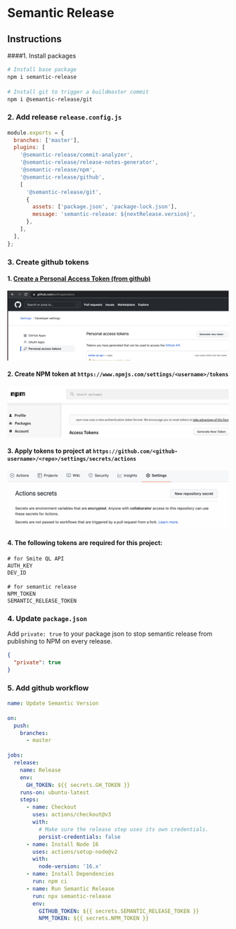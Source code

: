 # Semantic Release

## Instructions

####1. Install packages

```sh
# Install base package
npm i semantic-release

# Install git to trigger a buildmaster commit
npm i @semantic-release/git
```

### 2. Add release `release.config.js`

```javascript
module.exports = {
  branches: ['master'],
  plugins: [
    '@semantic-release/commit-analyzer',
    '@semantic-release/release-notes-generator',
    '@semantic-release/npm',
    '@semantic-release/github',
    [
      '@semantic-release/git',
      {
        assets: ['package.json', 'package-lock.json'],
        message: 'semantic-release: ${nextRelease.version}',
      },
    ],
  ],
};
```

### 3. Create github tokens

#### 1. [Create a Personal Access Token (from github)](https://github.com/settings/tokens)

![Personal Access Token](./images/github-personal-access-tokens.png)

#### 2. Create NPM token at `https://www.npmjs.com/settings/<username>/tokens`

![NPM Access Token](./images/npm-access-tokens.png)

#### 3. Apply tokens to project at `https://github.com/<github-username>/<repo>/settings/secrets/actions`

![Github Apply Secrets](./images/github-secrets.png)

#### 4. The following tokens are required for this project:

```
# for Smite QL API
AUTH_KEY
DEV_ID

# for semantic release
NPM_TOKEN
SEMANTIC_RELEASE_TOKEN
```

### 4. Update `package.json`

Add `private: true` to your package json to stop semantic release from publishing to NPM on every release.

```json
{
  "private": true
}
```

### 5. Add github workflow

```yml
name: Update Semantic Version

on:
  push:
    branches:
      - master

jobs:
  release:
    name: Release
    env:
      GH_TOKEN: ${{ secrets.GH_TOKEN }}
    runs-on: ubuntu-latest
    steps:
      - name: Checkout
        uses: actions/checkout@v3
        with:
          # Make sure the release step uses its own credentials.
          persist-credentials: false
      - name: Install Node 16
        uses: actions/setup-node@v2
        with:
          node-version: '16.x'
      - name: Install Dependencies
        run: npm ci
      - name: Run Semantic Release
        run: npx semantic-release
        env:
          GITHUB_TOKEN: ${{ secrets.SEMANTIC_RELEASE_TOKEN }}
          NPM_TOKEN: ${{ secrets.NPM_TOKEN }}
```
